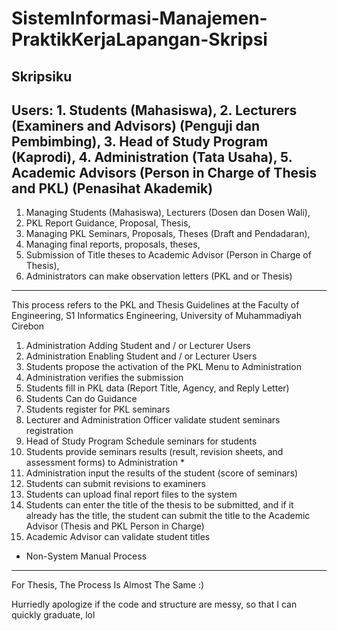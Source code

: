 # SistemInformasi-Manajemen-PraktikKerjaLapangan-Skripsi
Skripsiku
------------------------------------------------------------------------------------------------------------------------------------------------------------------------------------------------------------------------------------
Users: 1. Students (Mahasiswa), 
       2. Lecturers (Examiners and Advisors) (Penguji dan Pembimbing), 
       3. Head of Study Program (Kaprodi), 
       4. Administration (Tata Usaha), 
       5. Academic Advisors (Person in Charge of Thesis and PKL) (Penasihat Akademik)
------------------------------------------------------------
1. Managing Students (Mahasiswa), Lecturers (Dosen dan Dosen Wali),
2. PKL Report Guidance, Proposal, Thesis,
3. Managing PKL Seminars, Proposals, Theses (Draft and Pendadaran),
4. Managing final reports, proposals, theses,
5. Submission of Title theses to Academic Advisor (Person in Charge of Thesis),
6. Administrators can make observation letters (PKL and or Thesis)
--------------------------------------------------------------------------------------------------------------------------------------------------------------------------------------------------------------------------------------
This process refers to the PKL and Thesis Guidelines at the Faculty of Engineering, S1 Informatics Engineering, University of Muhammadiyah Cirebon
1. Administration Adding Student and / or Lecturer Users
2. Administration Enabling Student and / or Lecturer Users
3. Students propose the activation of the PKL Menu to Administration
4. Administration verifies the submission
5. Students fill in PKL data (Report Title, Agency, and Reply Letter)
6. Students Can do Guidance
7. Students register for PKL seminars
9. Lecturer and Administration Officer validate student seminars registration
10. Head of Study Program Schedule seminars for students
11. Students provide seminars results (result, revision sheets, and assessment forms) to Administration *
12. Administration input the results of the student (score of seminars)
13. Students can submit revisions to examiners
14. Students can upload final report files to the system
15. Students can enter the title of the thesis to be submitted, and if it already has the title, the student can submit the title to the Academic Advisor (Thesis and PKL Person in Charge)
16. Academic Advisor can validate student titles

* Non-System Manual Process
-----------------------------------------------------------------------------------------------------------------------------------------------------------------------------------------------------------------------------------------------------
For Thesis, The Process Is Almost The Same :)

Hurriedly apologize if the code and structure are messy, so that I can quickly graduate, lol



